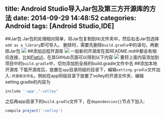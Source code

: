 title: Android Studio导入Jar包及第三方开源库的方法
date: 2014-09-29 14:48:52
categories: Android
tags: [Android Studio,IDE]
---
<!--more-->
##Jar包
Jar包的处理相对简单，将Jar包复制到lib文件夹中，然后右击Jar包选择`add as a library`即可导入。
删除时，需要先删除`build.gradle`中的语句，再删除Jar包
![](14092902.png)
##添加远程开源库
![](14092903.png)
一般新的开源库在其README.md中都会有相应连接，比如[FlatUI](https://github.com/eluleci/FlatUI)，在其GitHub页面可以得到以下内容
![](14092904.png)
要将上面内容添加到项目中的`build.gradle`中，切勿添加到全局的build.gradle文件中去
##添加本地开源库
下载开源库后，放置在`app`目录同级的目录下，编辑`setting.gradle`文件加入`:开源库文件名`，例如在app同级目录下放置了volley的开源文件夹，编辑setting.gradle的内容为
```gradle
include ':app',":volley"
```
之后再app目录下的`build.gradle`文件下，在`dependencies{}`节点下加入:
```gradle
compile project(':volley')
```